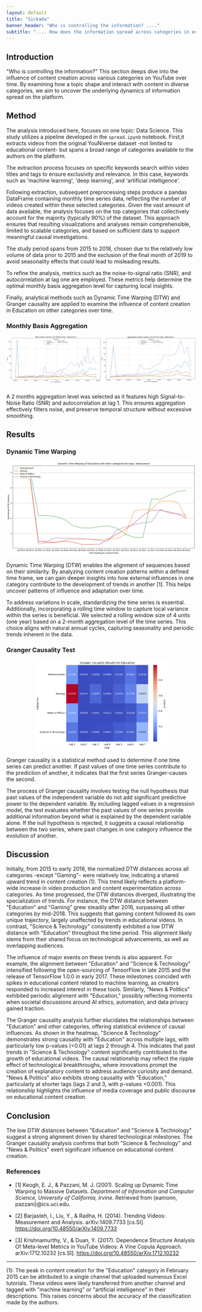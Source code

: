 ```yaml
---
layout: default
title: "Sickada"
banner_header: "Who is controlling the information? ...."
subtitle: ".... How does the information spread across categories in educational content?"
---
```


## **Introduction**

"Who is controlling the information?" This section deeps dive into the influence of content creation across various categories on YouTube over time. By examining how a topic shape and interact with content in diverse categories, we aim to uncover the underlying dynamics of information spread on the platform.

## **Method**

The analysis introduced here, focuses on one topic: Data Science. This study utilizes a pipeline developed in the `spread.ipynb` notebook. First,it extracts videos from the original YouNiverse dataset -not limited to educational content- but spans a broad range of categories available to the authors on the platform.

The extraction process focuses on specific keywords search within video titles and tags to ensure exclusivity and relevance. In this case, keywords such as 'machine learning', 'deep learning', and 'artificial intelligence'.

Following extraction, subsequent preprocessing steps produce a pandas DataFrame containing monthly time series data, reflecting the number of videos created within these selected categories. Given the vast amount of data available, the analysis focuses on the top categories that collectively account for the majority (typically 90%) of the dataset. This approach ensures that resulting visualizations and analyses remain comprehensible, limited to scalable categories, and based on sufficient data to support meaningful causal investigations.

The study period spans from 2015 to 2018, chosen due to the relatively low volume of data prior to 2015 and the exclusion of the final month of 2019 to avoid seasonality effects that could lead to misleading results.

To refine the analysis, metrics such as the noise-to-signal ratio (SNR), and autocorrelation at lag one are employed. These metrics help determine the optimal monthly basis aggregation level for capturing local insights.

Finally, analytical methods such as Dynamic Time Warping (DTW) and Granger causality are applied to examine the influence of content creation in Education on other categories over time.

### **Monthly Basis Aggregation**

<div style="display: flex; justify-content: space-between; align-items: center; margin-bottom: 1.5rem;">
    <div style="flex: 1; text-align: center;">
        <img src="assets/plots/raw_content_creation.png" alt="Urban Market Performance" width="100%">
    </div>
    <div style="flex: 1; text-align: center;">
        <img src="assets/plots/agg_content_creation.png" alt="Website Traffic Growth" width="100%">
    </div>
</div>

A 2 months aggregation level was selected as it features high Signal-to-Noise Ratio (SNR) and autocorrelation at lag 1. This ensures aggregation effectively filters noise, and preserve temporal structure without excessive smoothing.

## **Results**

### **Dynamic Time Warping**

![DTW](assets/plots/DTW.png)

Dynamic Time Warping (DTW) enables the alignment of sequences based on their similarity. By analyzing content creation patterns within a defined time frame, we can gain deeper insights into how external influences in one category contribute to the development of trends in another [1]. This helps uncover patterns of influence and adaptation over time.

To address variations in scale, standardizing the time series is essential. Additionally, incorporating a rolling time window to capture local variance within the series is beneficial. We selected a rolling window size of 4 units (one year) based on a 2-month aggregation level of the time series. This choice aligns with natural annual cycles, capturing seasonality and periodic trends inherent in the data.

### **Granger Causality Test**

<div style="text-align: center;">
    <img src="assets/plots/granger.png" style="width: 70%;">
</div>

Granger causality is a statistical method used to determine if one time series can predict another. If past values of one time series contribute to the prediction of another, it indicates that the first series Granger-causes the second.

The process of Granger causality involves testing the null hypothesis that past values of the independent variable do not add significant predictive power to the dependent variable. By including lagged values in a regression model, the test evaluates whether the past values of one series provide additional information beyond what is explained by the dependent variable alone. If the null hypothesis is rejected, it suggests a causal relationship between the two series, where past changes in one category influence the evolution of another.

## **Discussion**

Initially, from 2015 to early 2016, the normalized DTW distances across all categories -except "Gaming"- were relatively low, indicating a shared upward trend in content creation (1). This trend likely reflects a platform-wide increase in video production and content experimentation across categories. As time progressed, the DTW distances diverged, illustrating the specialization of trends. For instance, the DTW distance between "Education" and "Gaming" grew steadily after 2016, surpassing all other categories by mid-2018. This suggests that gaming content followed its own unique trajectory, largely unaffected by trends in educational videos. In contrast, "Science & Technology" consistently exhibited a low DTW distance with "Education" throughout the time period. This alignment likely stems from their shared focus on technological advancements, as well as overlapping audiences.

The influence of major events on these trends is also apparent. For example, the alignment between "Education" and "Science & Technology" intensified following the open-sourcing of TensorFlow in late 2015 and the release of TensorFlow 1.0.0 in early 2017. These milestones coincided with spikes in educational content related to machine learning, as creators responded to increased interest in these tools. Similarly, "News & Politics" exhibited periodic alignment with "Education," possibly reflecting moments when societal discussions around AI ethics, automation, and data privacy gained traction.

The Granger causality analysis further elucidates the relationships between "Education" and other categories, offering statistical evidence of causal influences. As shown in the heatmap, "Science & Technology" demonstrates strong causality with "Education" across multiple lags, with particularly low p-values (<0.01) at lags 2 through 4. This indicates that past trends in "Science & Technology" content significantly contributed to the growth of educational videos. The causal relationship may reflect the ripple effect of technological breakthroughs, where innovations prompt the creation of explanatory content to address audience curiosity and demand. "News & Politics" also exhibits strong causality with "Education," particularly at shorter lags (lags 2 and 3, with p-values <0.001). This relationship highlights the influence of media coverage and public discourse on educational content creation.

## **Conclusion**

The low DTW distances between "Education" and "Science & Technology" suggest a strong alignment driven by shared technological milestones. The Granger causality analysis confirms that both "Science & Technology" and "News & Politics" exert significant influence on educational content creation.

### **References**

- [1] Keogh, E. J., & Pazzani, M. J. (2001). Scaling up Dynamic Time Warping to Massive Datasets. *Department of Information and Computer Science, University of California, Irvine*. Retrieved from {eamonn, pazzani}@ics.uci.edu.

- [2] Barjasteh, I., Liu, Y., & Radha, H. (2014). Trending Videos: Measurement and Analysis. arXiv:1409.7733 [cs.SI]. https://doi.org/10.48550/arXiv.1409.7733

- [3] Krishnamurthy, V., & Duan, Y. (2017). Dependence Structure Analysis Of Meta-level Metrics in YouTube Videos: A Vine Copula Approach. arXiv:1712.10232 [cs.SI]. https://doi.org/10.48550/arXiv.1712.10232

---

(1): The peak in content creation for the "Education" category in February 2015 can be attributed to a single channel that uploaded numerous Excel tutorials. These videos were likely transferred from another channel and tagged with "machine learning" or "artificial intelligence" in their descriptions. This raises concerns about the accuracy of the classification made by the authors.
